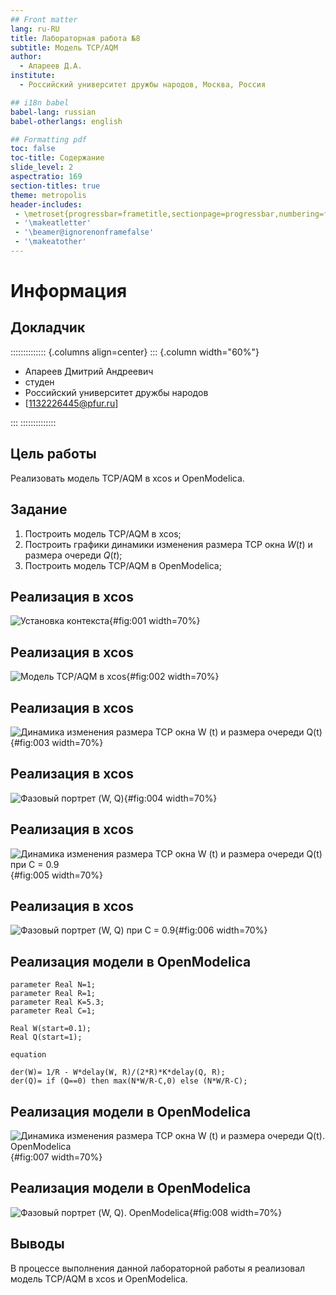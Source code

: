 ```yaml
---
## Front matter
lang: ru-RU
title: Лабораторная работа №8
subtitle: Модель TCP/AQM
author:
  - Апареев Д.А.
institute:
  - Российский университет дружбы народов, Москва, Россия

## i18n babel
babel-lang: russian
babel-otherlangs: english

## Formatting pdf
toc: false
toc-title: Содержание
slide_level: 2
aspectratio: 169
section-titles: true
theme: metropolis
header-includes:
 - \metroset{progressbar=frametitle,sectionpage=progressbar,numbering=fraction}
 - '\makeatletter'
 - '\beamer@ignorenonframefalse'
 - '\makeatother'
---
```


# Информация

## Докладчик

:::::::::::::: {.columns align=center}
::: {.column width="60%"}

  * Апареев Дмитрий Андреевич
  * студен
  * Российский университет дружбы народов
  * [1132226445@pfur.ru]

:::
::::::::::::::

## Цель работы

Реализовать модель TCP/AQM в xcos и OpenModelica.

## Задание

1. Построить модель TCP/AQM в xcos;
2. Построить графики динамики изменения размера TCP окна $W(t)$ и размера очереди $Q(t)$;
3. Построить модель TCP/AQM в OpenModelica;

## Реализация в xcos

![Установка контекста](image/1.png){#fig:001 width=70%}

## Реализация в xcos

![Модель TCP/AQM в xcos](image/2.png){#fig:002 width=70%}

## Реализация в xcos

![Динамика изменения размера TCP окна W (t) и размера очереди Q(t)](image/3.png){#fig:003 width=70%}

## Реализация в xcos

![Фазовый портрет (W, Q)](image/4.png){#fig:004 width=70%}

## Реализация в xcos

![Динамика изменения размера TCP окна W (t) и размера очереди Q(t) при С = 0.9](image/7.png){#fig:005 width=70%}

## Реализация в xcos

![Фазовый портрет (W, Q) при С = 0.9](image/8.png){#fig:006 width=70%}

## Реализация модели в OpenModelica

```
parameter Real N=1;
parameter Real R=1;
parameter Real K=5.3;
parameter Real C=1;

Real W(start=0.1);
Real Q(start=1);

equation

der(W)= 1/R - W*delay(W, R)/(2*R)*K*delay(Q, R);
der(Q)= if (Q==0) then max(N*W/R-C,0) else (N*W/R-C);
```

## Реализация модели в OpenModelica

![Динамика изменения размера TCP окна W (t) и размера очереди Q(t). OpenModelica](image/5.png){#fig:007 width=70%}

## Реализация модели в OpenModelica

![Фазовый портрет (W, Q). OpenModelica](image/6.png){#fig:008 width=70%}

## Выводы

В процессе выполнения данной лабораторной работы я реализовал модель TCP/AQM в xcos и OpenModelica.
